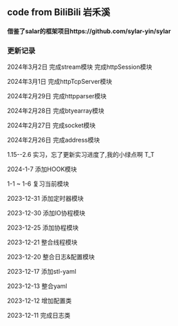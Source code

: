 ## code from BiliBili 岩禾溪
#### 借鉴了salar的框架项目https://github.com/sylar-yin/sylar


### 更新记录
2024年3月2日 完成stream模块 完成httpSession模块

2024年3月1日 完成httpTcpServer模块

2024年2月29日 完成httpparser模块

2024年2月28日 完成btyearray模块

2024年2月27日 完成socket模块

2024年2月26日 完成address模块
 
1.15--2.6 实习，忘了更新实习进度了,我的小绿点啊 T_T

2024-1-7   添加HOOK模块

1-1 ~ 1-6  复习当前模块

2023-12-31 添加定时器模块

2023-12-30 添加IO协程模块

2023-12-25 添加协程模块

2023-12-21 整合线程模块

2023-12-20 整合日志&配置模块

2023-12-17 添加stl-yaml

2023-12-13 整合yaml

2023-12-12 增加配置类

2023-12-11 完成日志类

